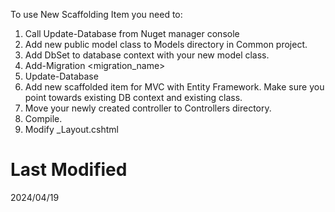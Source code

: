 To use New Scaffolding Item you need to:

1. Call Update-Database from Nuget manager console
2. Add new public model class to Models directory in Common project.
3. Add DbSet to database context with your new model class.
4. Add-Migration <migration_name>
5. Update-Database
6. Add new scaffolded item for MVC with Entity Framework. Make sure you point towards existing DB context and existing class.
7. Move your newly created controller to Controllers directory.
8. Compile.
9. Modify _Layout.cshtml

# Last Modified
2024/04/19
